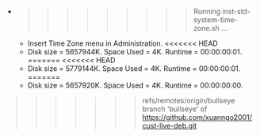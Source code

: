 * >>>>>>>>> Running inst-std-system-time-zone.sh ...
  * Insert Time Zone menu in Administration.
<<<<<<< HEAD
  * Disk size = 5657944K. Space Used = 4K. Runtime = 00:00:00:01.
=======
<<<<<<< HEAD
  * Disk size = 5779144K. Space Used = 4K. Runtime = 00:00:00:01.
=======
  * Disk size = 5657920K. Space Used = 4K. Runtime = 00:00:00:00.
>>>>>>> refs/remotes/origin/bullseye
>>>>>>> branch 'bullseye' of https://github.com/xuanngo2001/cust-live-deb.git
